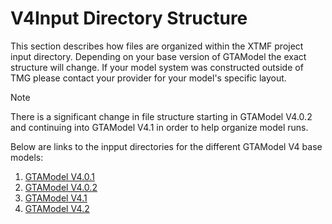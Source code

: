 # V4Input Directory Structure

This section describes how files are organized within the XTMF project input directory.  Depending on your base version of GTAModel
the exact structure will change.  If your model system was constructed outside of TMG please contact your provider for
your model's specific layout.

> [!NOTE]
> There is a significant change in file structure starting in GTAModel V4.0.2 and continuing into GTAModel V4.1 in order to help organize model runs.


Below are links to the inpput directories for the different GTAModel V4 base models:
1. [GTAModel V4.0.1](v4.0.1.md)
1. [GTAModel V4.0.2](v4.0.2.md)
1. [GTAModel V4.1](v4.1.md)
1. [GTAModel V4.2](v4.2.md)